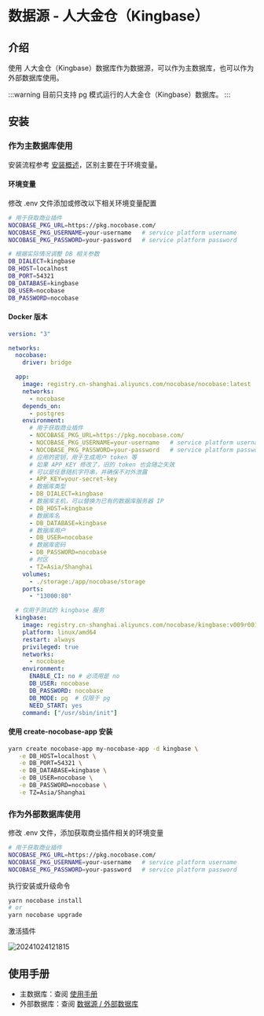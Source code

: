 # 数据源 - 人大金仓（Kingbase）

<PluginInfo commercial="true" name="data-source-kingbase"></PluginInfo>

## 介绍

使用 人大金仓（Kingbase）数据库作为数据源，可以作为主数据库，也可以作为外部数据库使用。

:::warning
目前只支持 pg 模式运行的人大金仓（Kingbase）数据库。
:::

## 安装

### 作为主数据库使用

安装流程参考 [安装概述](/welcome/getting-started/installation)，区别主要在于环境变量。

#### 环境变量

修改 .env 文件添加或修改以下相关环境变量配置

```bash
# 用于获取商业插件
NOCOBASE_PKG_URL=https://pkg.nocobase.com/
NOCOBASE_PKG_USERNAME=your-username   # service platform username
NOCOBASE_PKG_PASSWORD=your-password   # service platform password

# 根据实际情况调整 DB 相关参数
DB_DIALECT=kingbase
DB_HOST=localhost
DB_PORT=54321
DB_DATABASE=kingbase
DB_USER=nocobase
DB_PASSWORD=nocobase
```

#### Docker 版本

```yml
version: "3"

networks:
  nocobase:
    driver: bridge

  app:
    image: registry.cn-shanghai.aliyuncs.com/nocobase/nocobase:latest
    networks:
      - nocobase
    depends_on:
      - postgres
    environment:
      # 用于获取商业插件
      - NOCOBASE_PKG_URL=https://pkg.nocobase.com/
      - NOCOBASE_PKG_USERNAME=your-username   # service platform username
      - NOCOBASE_PKG_PASSWORD=your-password   # service platform password
      # 应用的密钥，用于生成用户 token 等
      # 如果 APP_KEY 修改了，旧的 token 也会随之失效
      # 可以是任意随机字符串，并确保不对外泄露
      - APP_KEY=your-secret-key
      # 数据库类型
      - DB_DIALECT=kingbase
      # 数据库主机，可以替换为已有的数据库服务器 IP
      - DB_HOST=kingbase
      # 数据库名
      - DB_DATABASE=kingbase
      # 数据库用户
      - DB_USER=nocobase
      # 数据库密码
      - DB_PASSWORD=nocobase
      # 时区
      - TZ=Asia/Shanghai
    volumes:
      - ./storage:/app/nocobase/storage
    ports:
      - "13000:80"

  # 仅用于测试的 kingbase 服务
  kingbase:
    image: registry.cn-shanghai.aliyuncs.com/nocobase/kingbase:v009r001c001b0030_single_x86
    platform: linux/amd64
    restart: always
    privileged: true
    networks:
      - nocobase
    environment:
      ENABLE_CI: no # 必须用是 no
      DB_USER: nocobase
      DB_PASSWORD: nocobase
      DB_MODE: pg  # 仅限于 pg
      NEED_START: yes
    command: ["/usr/sbin/init"]
```

#### 使用 create-nocobase-app 安装

```bash
yarn create nocobase-app my-nocobase-app -d kingbase \
   -e DB_HOST=localhost \
   -e DB_PORT=54321 \
   -e DB_DATABASE=kingbase \
   -e DB_USER=nocobase \
   -e DB_PASSWORD=nocobase \
   -e TZ=Asia/Shanghai
```

### 作为外部数据库使用

修改 .env 文件，添加获取商业插件相关的环境变量

```bash
# 用于获取商业插件
NOCOBASE_PKG_URL=https://pkg.nocobase.com/
NOCOBASE_PKG_USERNAME=your-username   # service platform username
NOCOBASE_PKG_PASSWORD=your-password   # service platform password
```

执行安装或升级命令

```bash
yarn nocobase install
# or
yarn nocobase upgrade
```

激活插件

![20241024121815](https://static-docs.nocobase.com/20241024121815.png)

## 使用手册

- 主数据库：查阅 [使用手册](/handbook)
- 外部数据库：查阅 [数据源 / 外部数据库](/handbook/data-source-manager/external-database) 